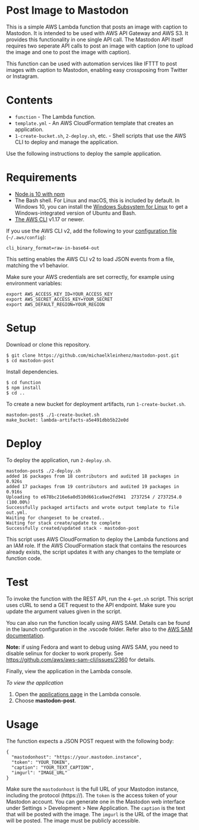 
# Post Image to Mastodon

This is a simple AWS Lambda function that posts an image with caption to Mastodon. It is intended to be used with AWS API Gateway and AWS S3. It provides this functionality in one single API call. The Mastodon API itself requires two seperate API calls to post an image with caption (one to upload the image and one to post the image with caption).

This function can be used with automation services like IFTTT to post images with caption to Mastodon, enabling easy crossposing from Twitter or Instagram.

# Contents

- `function` - The Lambda function.
- `template.yml` - An AWS CloudFormation template that creates an application.
- `1-create-bucket.sh`, `2-deploy.sh`, etc. - Shell scripts that use the AWS CLI to deploy and manage the application.

Use the following instructions to deploy the sample application.

# Requirements

- [Node.js 10 with npm](https://nodejs.org/en/download/releases/)
- The Bash shell. For Linux and macOS, this is included by default. In Windows 10, you can install the [Windows Subsystem for Linux](https://docs.microsoft.com/en-us/windows/wsl/install-win10) to get a Windows-integrated version of Ubuntu and Bash.
- [The AWS CLI](https://docs.aws.amazon.com/cli/latest/userguide/cli-chap-install.html) v1.17 or newer.

If you use the AWS CLI v2, add the following to your [configuration file](https://docs.aws.amazon.com/cli/latest/userguide/cli-configure-files.html) (`~/.aws/config`):

```
cli_binary_format=raw-in-base64-out
```

This setting enables the AWS CLI v2 to load JSON events from a file, matching the v1 behavior.

Make sure your AWS credentials are set correctly, for example using environment variables:

```
export AWS_ACCESS_KEY_ID=YOUR_ACCESS_KEY
export AWS_SECRET_ACCESS_KEY=YOUR_SECRET
export AWS_DEFAULT_REGION=YOUR_REGION
```

# Setup

Download or clone this repository.

    $ git clone https://github.com/michaelkleinhenz/mastodon-post.git
    $ cd mastodon-post

Install dependencies.

    $ cd function
    $ npm install
    $ cd ..

To create a new bucket for deployment artifacts, run `1-create-bucket.sh`.

    mastodon-post$ ./1-create-bucket.sh
    make_bucket: lambda-artifacts-a5e491dbb5b22e0d

# Deploy

To deploy the application, run `2-deploy.sh`.

    mastodon-post$ ./2-deploy.sh
    added 16 packages from 18 contributors and audited 18 packages in 0.926s
    added 17 packages from 19 contributors and audited 19 packages in 0.916s
    Uploading to e678bc216e6a0d510d661ca9ae2fd941  2737254 / 2737254.0  (100.00%)
    Successfully packaged artifacts and wrote output template to file out.yml.
    Waiting for changeset to be created..
    Waiting for stack create/update to complete
    Successfully created/updated stack - mastodon-post

This script uses AWS CloudFormation to deploy the Lambda functions and an IAM role. If the AWS CloudFormation stack that contains the resources already exists, the script updates it with any changes to the template or function code.

# Test

To invoke the function with the REST API, run the `4-get.sh` script. This script uses cURL to send a GET request to the API endpoint. Make sure you update the argument values given in the script.

You can also run the function locally using AWS SAM. Details can be found in the launch configuration in the .vscode folder. Refer also to the [AWS SAM documentation](https://docs.aws.amazon.com/serverless-application-model/latest/developerguide/serverless-sam-cli-using-debugging.html).

**Note:** if using Fedora and want to debug using AWS SAM, you need to disable selinux for docker to work properly. See
https://github.com/aws/aws-sam-cli/issues/2360 for details.

Finally, view the application in the Lambda console.

*To view the application*
1. Open the [applications page](https://console.aws.amazon.com/lambda/home#/applications) in the Lambda console.
2. Choose **mastodon-post**.

# Usage

The function expects a JSON POST request with the following body:

```
{
  "mastodonhost": "https://your.mastodon.instance",
  "token": "YOUR_TOKEN",
  "caption": "YOUR_TEXT_CAPTION",
  "imgurl": "IMAGE_URL"
}
```

Make sure the `mastodonhost` is the full URL of your Mastodon instance, including the protocol (https://). The `token` is the access token of your Mastodon account. You can generate one in the Mastodon web interface under Settings > Development > New Application. The `caption` is the text that will be posted with the image. The `imgurl` is the URL of the image that will be posted. The image must be publicly accessible.

